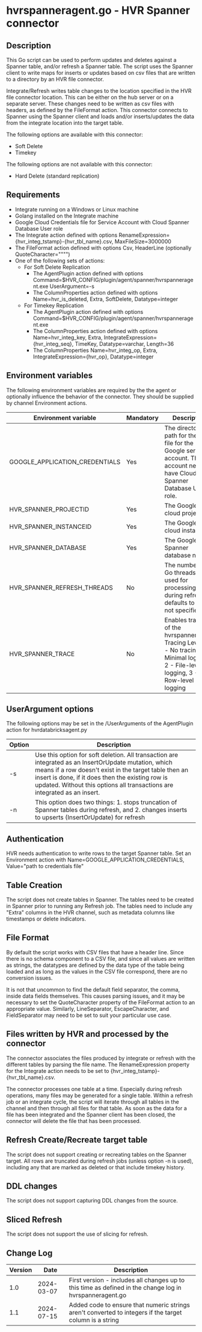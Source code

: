 # hvrspanneragent.go - HVR Spanner connector
## Description
This Go script can be used to perform updates and deletes against a Spanner table, and/or refresh a Spanner table.  The script uses the Spanner client to write maps for inserts or updates based on csv files that are written to a directory by an HVR file connector.

Integrate/Refresh writes table changes to the location specified in the HVR file connector location. This can be either on the hub server or on a separate server. These changes need to be written as csv files with headers, as defined by the FileFormat action.  This connector connects to Spanner using the Spanner client and loads and/or inserts/updates the data from the integrate location into the target table.

The following options are available with this connector:
- Soft Delete
- Timekey

The following options are not available with this connector:
- Hard Delete (standard replication)

## Requirements
- Integrate running on a Windows or Linux machine
- Golang installed on the Integrate machine
- Google Cloud Credentials file for Service Account with Cloud Spanner Database User role
- The Integrate action defined with options RenameExpression={hvr_integ_tstamp}-{hvr_tbl_name}.csv, MaxFileSize=3000000
- The FileFormat action defined with options Csv, HeaderLine (optionally QuoteCharacter="""")
- One of the following sets of actions:
    - For Soft Delete Replication
        - The AgentPlugin action defined with options Command=$HVR_CONFIG/plugin/agent/spanner/hvrspanneragent.exe UserArgument=-s
        - The ColumnProperties action defined with options Name=hvr_is_deleted, Extra, SoftDelete, Datatype=integer
    - For Timekey Replication
        - The AgentPlugin action defined with options Command=$HVR_CONFIG/plugin/agent/spanner/hvrspanneragent.exe 
        - The ColumnProperties action defined with options Name=hvr_integ_key, Extra, IntegrateExpression={hvr_integ_seq}, TimeKey, Datatype=varchar, Length=36
        - The ColumnProperties Name=hvr_integ_op, Extra, IntegrateExpression={hvr_op}, Datatype=integer 

## Environment variables
The following environment variables are required by the the agent or optionally influence the behavior of
the connector. They should be supplied by channel Environment actions.

| Environment variable        | Mandatory | Description |
| --------------------        | --------- | ----------- |
| GOOGLE_APPLICATION_CREDENTIALS | Yes    | The directory path for the key file for the Google service account. The account needs to have Cloud Spanner Database User role. |
| HVR_SPANNER_PROJECTID       |    Yes    | The Google cloud project id   |
| HVR_SPANNER_INSTANCEID      |    Yes    | The Google cloud instance id |
| HVR_SPANNER_DATABASE        |    Yes    | The Google Spanner database name |
| HVR_SPANNER_REFRESH_THREADS |     No    | The number of Go threads to be used for processing files during refresh, defaults to 10 if not specified |
| HVR_SPANNER_TRACE           |     No    | Enables tracing of the hvrspanneragent. Tracing Levels: 0 - No tracing, 1 - Minimal logging, 2 - File-level logging, 3 - Row-level logging |


## UserArgument options
The following options may be set in the /UserArguments of the AgentPlugin action for hvrdatabricksagent.py

| Option | Description |
| ------ | ----------- |
|   -s   | Use this option for soft deletion. All transaction are integrated as an InsertOrUpdate mutation, which means if a row doesn't exist in the target table then an insert is done, if it does then the existing row is updated. Without this options all transactions are integrated as an insert. |
|   -n   | This option does two things: 1. stops truncation of Spanner tables during refresh, and 2. changes inserts to upserts (InsertOrUpdate) for refresh |

## Authentication
HVR needs authentication to write rows to the target Spanner table.  Set an Environment action with Name=GOOGLE_APPLICATION_CREDENTIALS, Value="path to credentials file"

## Table Creation
The script does not create tables in Spanner. The tables need to be created in Spanner prior to running any Refresh job. The tables need to include any "Extra" columns in the HVR channel, such as metadata columns like timestamps or delete indicators.

## File Format
By default the script works with CSV files that have a header line.  Since there is no schema component to a CSV file, and 
since all values are written as strings, the datatypes are defined by the data type of the table being loaded and as long 
as the values in the CSV file correspond, there are no conversion issues.

It is not that uncommon to find the default field separator, the comma, inside data fields themselves. This causes parsing issues, and it may be necessary to set the QuoteCharacter property of the FileFormat action to an appropriate value. Similarly, LineSeparator, EscapeCharacter, and FieldSeparator may need to be set to suit your particular use case. 

## Files written by HVR and processed by the connector
The connector associates the files produced by integrate or refresh with the different tables by parsing the file name. The RenameExpression property for the Integrate action needs to be set to {hvr_integ_tstamp}-{hvr_tbl_name}.csv.

The connector processes one table at a time. Especially during refresh operations, many files may be generated for a single table. Within a refresh job or an integrate cycle, the script will iterate through all tables in the channel and then through all files for that table. As soon as the data for a file has been integrated and the Spanner client has been closed, the connector will delete the file that has been processed.

## Refresh Create/Recreate target table
The script does not support creating or recreating tables on the Spanner target. All rows are truncated during refresh jobs (unless option -n is used), including any that are marked as deleted or that include timekey history.

## DDL changes
The script does not support capturing DDL changes from the source.

## Sliced Refresh
The script does not support the use of slicing for refresh.

## Change Log
| Version | Date       | Description |
| ------- | ---------- | ----------- |
| 1.0     | 2024-03-07 | First version - includes all changes up to this time as defined in the change log in hvrspanneragent.go |
| 1.1     | 2024-07-15 | Added code to ensure that numeric strings aren't converted to integers if the target column is a string |


